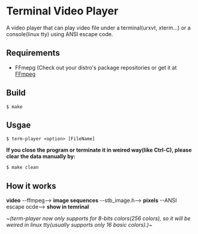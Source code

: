# Terminal Video Player
A video player that can play video file under a terminal(urxvt, xterm...) or a console(linux tty) using ANSI escape code.

## Requirements
* FFmepg (Check out your distro's package repositories or get it at [FFmpeg](https://www.ffmpeg.org)

## Build
	$ make

## Usgae
	$ term-player <option> [FileName]
**If you close the program or terminate it in weired way(like Ctrl-C), please clear the data manually by:**

	$ make clean

## How it works

**video**  --ffmpeg--> **image sequences** --stb_image.h--> **pixels** --ANSI escape ocde--> **show in temrinal**

~*(term-player now only supports for 8-bits colors(256 colors), so it will be weired in linux tty(usually supports only 16 basic colors).)*~
